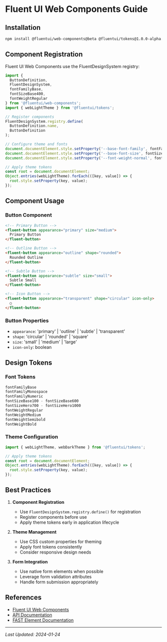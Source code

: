 # Fluent UI Web Components Guide

## Installation

```bash
npm install @fluentui/web-components@beta @fluentui/tokens@1.0.0-alpha.20 @microsoft/fast-element@2.0.0-beta.26
```

## Component Registration

Fluent UI Web Components use the FluentDesignSystem registry:

```typescript
import {
  ButtonDefinition,
  FluentDesignSystem,
  fontFamilyBase,
  fontSizeBase400,
  fontWeightRegular
} from '@fluentui/web-components';
import { webLightTheme } from '@fluentui/tokens';

// Register components
FluentDesignSystem.registry.define(
  ButtonDefinition.name,
  ButtonDefinition
);

// Configure theme and fonts
document.documentElement.style.setProperty('--base-font-family', fontFamilyBase);
document.documentElement.style.setProperty('--base-font-size', fontSizeBase400);
document.documentElement.style.setProperty('--font-weight-normal', fontWeightRegular);

// Apply theme tokens
const root = document.documentElement;
Object.entries(webLightTheme).forEach(([key, value]) => {
  root.style.setProperty(key, value);
});
```

## Component Usage

### Button Component

```html
<!-- Primary Button -->
<fluent-button appearance="primary" size="medium">
  Primary Button
</fluent-button>

<!-- Outline Button -->
<fluent-button appearance="outline" shape="rounded">
  Rounded Outline
</fluent-button>

<!-- Subtle Button -->
<fluent-button appearance="subtle" size="small">
  Subtle Small
</fluent-button>

<!-- Icon Button -->
<fluent-button appearance="transparent" shape="circular" icon-only>
  ○
</fluent-button>
```

### Button Properties
- `appearance`: 'primary' | 'outline' | 'subtle' | 'transparent'
- `shape`: 'circular' | 'rounded' | 'square'
- `size`: 'small' | 'medium' | 'large'
- `icon-only`: boolean

## Design Tokens

### Font Tokens
```typescript
fontFamilyBase
fontFamilyMonospace
fontFamilyNumeric
fontSizeBase100 - fontSizeBase600
fontSizeHero700 - fontSizeHero1000
fontWeightRegular
fontWeightMedium
fontWeightSemibold
fontWeightBold
```

### Theme Configuration
```typescript
import { webLightTheme, webDarkTheme } from '@fluentui/tokens';

// Apply theme tokens
const root = document.documentElement;
Object.entries(webLightTheme).forEach(([key, value]) => {
  root.style.setProperty(key, value);
});
```

## Best Practices

1. **Component Registration**
   - Use `FluentDesignSystem.registry.define()` for registration
   - Register components before use
   - Apply theme tokens early in application lifecycle

2. **Theme Management**
   - Use CSS custom properties for theming
   - Apply font tokens consistently
   - Consider responsive design needs

3. **Form Integration**
   - Use native form elements when possible
   - Leverage form validation attributes
   - Handle form submission appropriately

## References
- [Fluent UI Web Components](https://learn.microsoft.com/en-us/fluent-ui/web-components/)
- [API Documentation](https://github.com/microsoft/fluentui/blob/master/packages/web-components/docs/api-report.md)
- [FAST Element Documentation](https://www.fast.design/docs/fast-element/getting-started)

---
*Last Updated: 2024-01-24*
